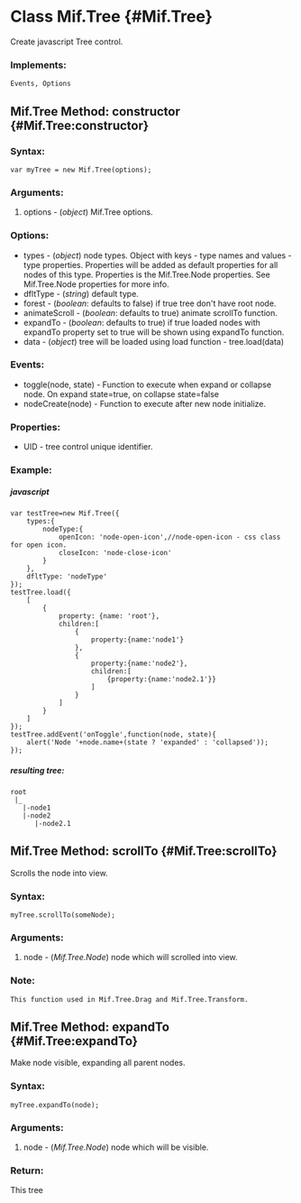Class Mif.Tree {#Mif.Tree}
==========================
Create javascript Tree control.

### Implements:
	Events, Options

Mif.Tree Method: constructor {#Mif.Tree:constructor}
------------------------------------------------
	
### Syntax:

	var myTree = new Mif.Tree(options);

### Arguments:

1. options  - (*object*) Mif.Tree options.

### Options:

* types         - (*object*) node types. Object with keys - type names and values - type properties. Properties will be added as default properties for all nodes of this type. Properties is the Mif.Tree.Node properties. See Mif.Tree.Node properties for more info.
* dfltType      - (*string*) default type.
* forest        - (*boolean*: defaults to false) if true tree don't have root node.
* animateScroll - (*boolean*: defaults to true) animate scrollTo function.
* expandTo      - (*boolean*: defaults to true) if true loaded nodes with expandTo property set to true will be shown using expandTo function.
* data          - (*object*) tree will be loaded using load function - tree.load(data)

### Events:

* toggle(node, state) - Function to execute when expand or collapse node. On expand state=true, on collapse state=false
* nodeCreate(node)    - Function to execute after new node initialize.

### Properties:

* UID - tree control unique identifier.


### Example:

##### javascript
	var testTree=new Mif.Tree({
		types:{
			nodeType:{
				openIcon: 'node-open-icon',//node-open-icon - css class for open icon.
				closeIcon: 'node-close-icon'
			}
		},
		dfltType: 'nodeType'
	});
	testTree.load({
		[
			{
				property: {name: 'root'},
				children:[
					{
						property:{name:'node1'}
					},
					{
						property:{name:'node2'},
						children:[
							{property:{name:'node2.1'}}
						]
					}
				]
			}
		]
	});
	testTree.addEvent('onToggle',function(node, state){
		alert('Node '+node.name+(state ? 'expanded' : 'collapsed'));
	});
	

##### resulting tree:

    root
	 |_
	   |-node1
	   |-node2
	      |-node2.1




	
Mif.Tree Method: scrollTo {#Mif.Tree:scrollTo}
----------------------------------------------

Scrolls the node into view.

### Syntax: 
	
	myTree.scrollTo(someNode);

### Arguments:

1. node - (*Mif.Tree.Node*) node which will scrolled into view.

### Note: 
	This function used in Mif.Tree.Drag and Mif.Tree.Transform.
	


Mif.Tree Method: expandTo {#Mif.Tree:expandTo}
----------------------------------------------

Make node visible, expanding all parent nodes.

### Syntax: 
	
	myTree.expandTo(node);

### Arguments:

1. node - (*Mif.Tree.Node*) node which will be visible.

### Return:

This tree